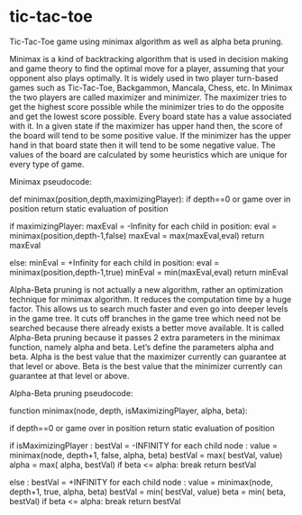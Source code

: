 # tic-tac-toe
Tic-Tac-Toe game using minimax algorithm as well as alpha beta pruning.

Minimax is a kind of backtracking algorithm that is used in decision making and game theory to find the optimal move for a player, assuming that your opponent also plays optimally. It is widely used in two player turn-based games such as Tic-Tac-Toe, Backgammon, Mancala, Chess, etc.
In Minimax the two players are called maximizer and minimizer. The maximizer tries to get the highest score possible while the minimizer tries to do the opposite and get the lowest score possible.
Every board state has a value associated with it. In a given state if the maximizer has upper hand then, the score of the board will tend to be some positive value. If the minimizer has the upper hand in that board state then it will tend to be some negative value. The values of the board are calculated by some heuristics which are unique for every type of game.

Minimax pseudocode:

def minimax(position,depth,maximizingPlayer):
  if depth==0 or game over in position
  return static evaluation of position
  
  if maximizingPlayer:
    maxEval = -Infinity
    for each child in position:
      eval = minimax(position,depth-1,false)
      maxEval = max(maxEval,eval)
    return maxEval
    
   else:
      minEval = +Infinity
      for each child in position:
        eval = minimax(position,depth-1,true)
        minEval = min(maxEval,eval)
      return minEval
    
    
Alpha-Beta pruning is not actually a new algorithm, rather an optimization technique for minimax algorithm. It reduces the computation time by a huge factor. This allows us to search much faster and even go into deeper levels in the game tree. It cuts off branches in the game tree which need not be searched because there already exists a better move available. It is called Alpha-Beta pruning because it passes 2 extra parameters in the minimax function, namely alpha and beta.
Let’s define the parameters alpha and beta.
Alpha is the best value that the maximizer currently can guarantee at that level or above.
Beta is the best value that the minimizer currently can guarantee at that level or above.


Alpha-Beta pruning pseudocode:

function minimax(node, depth, isMaximizingPlayer, alpha, beta):
  
  if depth==0 or game over in position
  return static evaluation of position
    
   if isMaximizingPlayer :
        bestVal = -INFINITY 
        for each child node :
            value = minimax(node, depth+1, false, alpha, beta)
            bestVal = max( bestVal, value) 
            alpha = max( alpha, bestVal)
            if beta <= alpha:
                break
        return bestVal

   else :
        bestVal = +INFINITY 
        for each child node :
            value = minimax(node, depth+1, true, alpha, beta)
            bestVal = min( bestVal, value) 
            beta = min( beta, bestVal)
            if beta <= alpha:
                break
        return bestVal



